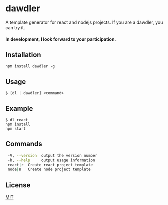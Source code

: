 # dawdler
A template generator for react and nodejs projects. If you are a dawdler, you can try it.
#### In development, I look forward to your participation.

## Installation
```
npm install dawdler -g
```

## Usage
```
$ [dl | dawdler] <command>
```

## Example
```
$ dl react
npm install
npm start
```

## Commands

```bash
 -V, --version  output the version number
 -h, --help     output usage information
 react|r  Create react project template
 node|n   Create node project template
```

## License
[MIT](https://github.com/lijinke666/dawdler/blob/master/LICENCE)
